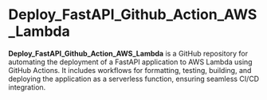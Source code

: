 # Deploy_FastAPI_Github_Action_AWS_Lambda
**Deploy_FastAPI_Github_Action_AWS_Lambda** is a GitHub repository for automating the deployment of a FastAPI application to AWS Lambda using GitHub Actions. It includes workflows for formatting, testing, building, and deploying the application as a serverless function, ensuring seamless CI/CD integration. 
